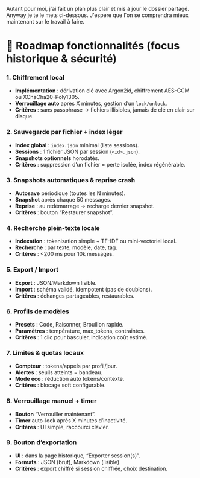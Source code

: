 Autant pour moi, j'ai fait un plan plus clair et mis à jour le dossier partagé. Anyway je te le mets ci-dessous. J'espere que l'on se comprendra mieux maintenant sur le travail à faire.

# 📌 Roadmap fonctionnalités (focus historique & sécurité)

### **1. Chiffrement local**

* **Implémentation** : dérivation clé avec Argon2id, chiffrement AES-GCM ou XChaCha20-Poly1305.
* **Verrouillage auto** après X minutes, gestion d’un `lock/unlock`.
* **Critères** : sans passphrase → fichiers illisibles, jamais de clé en clair sur disque.

### **2. Sauvegarde par fichier + index léger**

* **Index global** : `index.json` minimal (liste sessions).
* **Sessions** : 1 fichier JSON par session (`<id>.json`).
* **Snapshots optionnels** horodatés.
* **Critères** : suppression d’un fichier = perte isolée, index régénérable.

### **3. Snapshots automatiques & reprise crash**

* **Autosave** périodique (toutes les N minutes).
* **Snapshot** après chaque 50 messages.
* **Reprise** : au redémarrage → recharge dernier snapshot.
* **Critères** : bouton “Restaurer snapshot”.

### **4. Recherche plein-texte locale**

* **Indexation** : tokenisation simple + TF-IDF ou mini-vectoriel local.
* **Recherche** : par texte, modèle, date, tag.
* **Critères** : <200 ms pour 10k messages.

### **5. Export / Import**

* **Export** : JSON/Markdown lisible.
* **Import** : schéma validé, idempotent (pas de doublons).
* **Critères** : échanges partageables, restaurables.

### **6. Profils de modèles**

* **Presets** : Code, Raisonner, Brouillon rapide.
* **Paramètres** : température, max\_tokens, contraintes.
* **Critères** : 1 clic pour basculer, indication coût estimé.

### **7. Limites & quotas locaux**

* **Compteur** : tokens/appels par profil/jour.
* **Alertes** : seuils atteints = bandeau.
* **Mode éco** : réduction auto tokens/contexte.
* **Critères** : blocage soft configurable.

### **8. Verrouillage manuel + timer**

* **Bouton** “Verrouiller maintenant”.
* **Timer** auto-lock après X minutes d’inactivité.
* **Critères** : UI simple, raccourci clavier.

### **9. Bouton d’exportation**

* **UI** : dans la page historique, “Exporter session(s)”.
* **Formats** : JSON (brut), Markdown (lisible).
* **Critères** : export chiffré si session chiffrée, choix destination.


